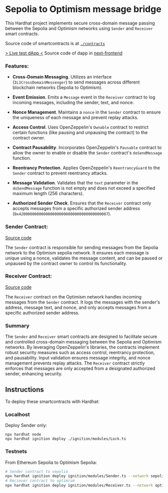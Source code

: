 # Sepolia to Optimism message bridge

This Hardhat project implements secure cross-domain message passing between the Sepolia and Optimism networks using `Sender` and `Receiver` smart contracts.

Source code of smartcontracts is at [`./contracts`](./contracts/)

[> Live test dApp <](https://sepolia-to-optimism-next.vercel.app/) Source code of dapp in [next-frontend](./next-frontend/)

### Features:

- **Cross-Domain Messaging**. Utilizes an interface (`IL1CrossDomainMessenger`) to send messages across different blockchain networks (Sepolia to Optimism).

- **Event Emission**. Emits a `Message` event in the `Receiver` contract to log incoming messages, including the sender, text, and nonce.

- **Nonce Management**. Maintains a `nonce` in the `Sender` contract to ensure the uniqueness of each message and prevent replay attacks.

- **Access Control**. Uses OpenZeppelin's `Ownable` contract to restrict certain functions (like pausing and unpausing the contract) to the contract owner.

- **Contract Pausability**. Incorporates OpenZeppelin's `Pausable` contract to allow the owner to enable or disable the `Sender` contract's `doSendMessage` function.

- **Reentrancy Protection**. Applies OpenZeppelin's `ReentrancyGuard` to the `Sender` contract to prevent reentrancy attacks.

- **Message Validation**. Validates that the `text` parameter in the `doSendMessage` function is not empty and does not exceed a specified maximum length (256 characters).

- **Authorized Sender Check**. Ensures that the `Receiver` contract only accepts messages from a specific authorized sender address (`0x4200000000000000000000000000000000000007`).

### Sender Contract:

[Source code](./contracts/Sender.sol)

The `Sender` contract is responsible for sending messages from the Sepolia network to the Optimism sepolia network. It ensures each message is unique using a nonce, validates the message content, and can be paused or unpaused by the contract owner to control its functionality.

### Receiver Contract:

[Source code](./contracts/Receiver.sol)

The `Receiver` contract on the Optimism network handles incoming messages from the `Sender` contract. It logs the messages with the sender's address, message text, and nonce, and only accepts messages from a specific authorized sender address.

### Summary

The `Sender` and `Receiver` smart contracts are designed to facilitate secure and controlled cross-domain messaging between the Sepolia and Optimism networks. By leveraging OpenZeppelin's libraries, the contracts implement robust security measures such as access control, reentrancy protection, and pausability. Input validation ensures message integrity, and nonce management prevents replay attacks. The `Receiver` contract strictly enforces that messages are only accepted from a designated authorized sender, enhancing security.

## Instructions

To deploy these smartcontracts with Hardhat:

### Localhost

Deploy Sender only:

```shell
npx hardhat node
npx hardhat ignition deploy ./ignition/modules/Lock.ts
```

### Testnets

From Ethereum Sepolia to Optimism Sepolia:

```sh
# Sender contract to sepolia
npx hardhat ignition deploy ignition/modules/Sender.ts --network sepolia
# Reciever contract to optimism
npx hardhat ignition deploy ignition/modules/Receiver.ts --network optimism
```
